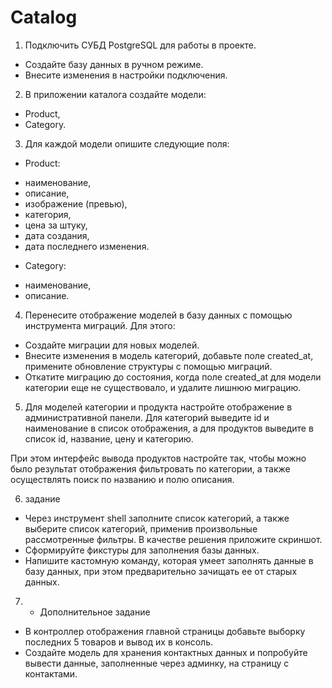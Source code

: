 # Catalog

1) Подключить СУБД PostgreSQL для работы в проекте.
- Создайте базу данных в ручном режиме.
- Внесите изменения в настройки подключения.

2) В приложении каталога создайте модели:
- Product,
- Category.

3) Для каждой модели опишите следующие поля:
- Product:
* наименование,
* описание,
* изображение (превью),
* категория,
* цена за штуку,
* дата создания,
* дата последнего изменения.
- Category:
* наименование,
* описание.

4) Перенесите отображение моделей в базу данных с помощью инструмента миграций. Для этого:
- Создайте миграции для новых моделей.
- Внесите изменения в модель категорий, добавьте поле created_at, примените обновление структуры с помощью миграций.
- Откатите миграцию до состояния, когда поле created_at для модели категории еще не существовало, и удалите лишнюю миграцию.

5) Для моделей категории и продукта настройте отображение в административной панели. 
Для категорий выведите id и наименование в список отображения, а для продуктов выведите в список id, название, цену и категорию.

При этом интерфейс вывода продуктов настройте так, чтобы можно было результат отображения фильтровать по категории, 
а также осуществлять поиск по названию и полю описания.

6) задание
- Через инструмент shell заполните список категорий, а также выберите список категорий, применив произвольные рассмотренные фильтры. В качестве решения приложите скриншот.
- Сформируйте фикстуры для заполнения базы данных.
- Напишите кастомную команду, которая умеет заполнять данные в базу данных, при этом предварительно зачищать ее от старых данных.

7) * Дополнительное задание
- В контроллер отображения главной страницы добавьте выборку последних 5 товаров и вывод их в консоль.
- Создайте модель для хранения контактных данных и попробуйте вывести данные, заполненные через админку, на страницу с контактами.








